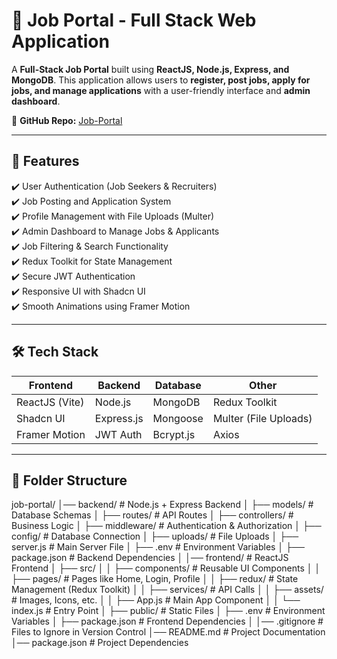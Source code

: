 # 🏢 Job Portal - Full Stack Web Application

A **Full-Stack Job Portal** built using **ReactJS, Node.js, Express, and MongoDB**. This application allows users to **register, post jobs, apply for jobs, and manage applications** with a user-friendly interface and **admin dashboard**.

📂 **GitHub Repo:** [Job-Portal](https://github.com/Rashi-2002/Job-Portal)  

---

## 📌 Features  
✔️ User Authentication (Job Seekers & Recruiters)  
✔️ Job Posting and Application System  
✔️ Profile Management with File Uploads (Multer)  
✔️ Admin Dashboard to Manage Jobs & Applicants  
✔️ Job Filtering & Search Functionality  
✔️ Redux Toolkit for State Management  
✔️ Secure JWT Authentication  
✔️ Responsive UI with Shadcn UI  
✔️ Smooth Animations using Framer Motion  

---

## 🛠 Tech Stack  

| Frontend        | Backend        | Database | Other |
|----------------|---------------|------------|------------|
| ReactJS (Vite) | Node.js       | MongoDB     | Redux Toolkit |
| Shadcn UI      | Express.js    | Mongoose    | Multer (File Uploads) |
| Framer Motion  | JWT Auth      | Bcrypt.js   | Axios  |

---

## 📂 Folder Structure  

job-portal/ │── backend/ # Node.js + Express Backend │ ├── models/ # Database Schemas │ ├── routes/ # API Routes │ ├── controllers/ # Business Logic │ ├── middleware/ # Authentication & Authorization │ ├── config/ # Database Connection │ ├── uploads/ # File Uploads │ ├── server.js # Main Server File │ ├── .env # Environment Variables │ ├── package.json # Backend Dependencies │ │── frontend/ # ReactJS Frontend │ ├── src/
│ │ ├── components/ # Reusable UI Components │ │ ├── pages/ # Pages like Home, Login, Profile │ │ ├── redux/ # State Management (Redux Toolkit) │ │ ├── services/ # API Calls │ │ ├── assets/ # Images, Icons, etc. │ │ ├── App.js # Main App Component │ │ └── index.js # Entry Point │ ├── public/ # Static Files │ ├── .env # Environment Variables │ ├── package.json # Frontend Dependencies │ │── .gitignore # Files to Ignore in Version Control │── README.md # Project Documentation │── package.json # Project Dependencies
